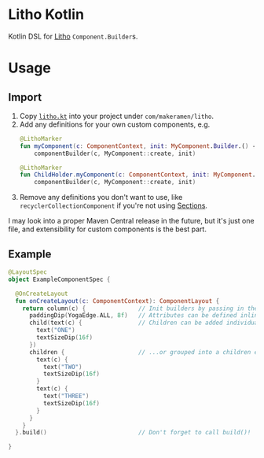 # Litho Kotlin
Kotlin DSL for [Litho](https://fblitho.com) `Component.Builder`s.

# Usage

## Import
1. Copy [`litho.kt`](https://raw.githubusercontent.com/vinc3m1/litho-kotlin/master/src/main/kotlin/com/makeramen/litho/litho.kt) into your project under `com/makeramen/litho`.
2. Add any definitions for your own custom components, e.g.
    ```kotlin
    @LithoMarker
    fun myComponent(c: ComponentContext, init: MyComponent.Builder.() -> Unit) =
        componentBuilder(c, MyComponent::create, init)

    @LithoMarker
    fun ChildHolder.myComponent(c: ComponentContext, init: MyComponent.Builder.() -> Unit) =
        componentBuilder(c, MyComponent::create, init)
    ```
3. Remove any definitions you don't want to use, like `recyclerCollectionComponent` if you're not using [Sections](https://fblitho.com/docs/sections-intro).

I may look into a proper Maven Central release in the future, but it's just one file, and extensibility for custom components is the best part.

## Example

```kotlin
@LayoutSpec
object ExampleComponentSpec {

  @OnCreateLayout
  fun onCreateLayout(c: ComponentContext): ComponentLayout {
    return column(c) {               // Init builders by passing in the context
      paddingDip(YogaEdge.ALL, 8f)   // Attributes can be defined inline within the lambda
      child(text(c) {                // Children can be added individually...
        text("ONE")
        textSizeDip(16f)
      })
      children {                     // ...or grouped into a children element
        text(c) {
          text("TWO")
          textSizeDip(16f)
        }
        text(c) {
          text("THREE")
          textSizeDip(16f)
        }
      }
    }
  }.build()                          // Don't forget to call build()!

}
```
